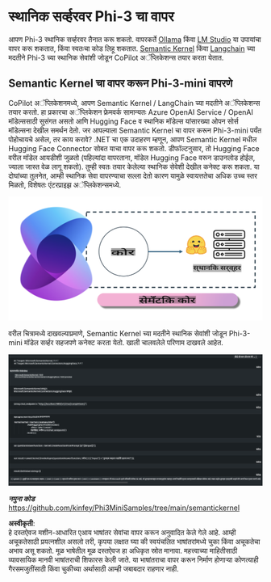 # **स्थानिक सर्व्हरवर Phi-3 चा वापर**

आपण Phi-3 स्थानिक सर्व्हरवर तैनात करू शकतो. वापरकर्ते [Ollama](https://ollama.com) किंवा [LM Studio](https://llamaedge.com) या उपायांचा वापर करू शकतात, किंवा स्वतःचा कोड लिहू शकतात. [Semantic Kernel](https://github.com/microsoft/semantic-kernel?WT.mc_id=aiml-138114-kinfeylo) किंवा [Langchain](https://www.langchain.com/) च्या मदतीने Phi-3 च्या स्थानिक सेवांशी जोडून CoPilot अॅप्लिकेशन्स तयार करता येतात.

## **Semantic Kernel चा वापर करून Phi-3-mini वापरणे**

CoPilot अॅप्लिकेशनमध्ये, आपण Semantic Kernel / LangChain च्या मदतीने अॅप्लिकेशन्स तयार करतो. हा प्रकारचा अॅप्लिकेशन फ्रेमवर्क सामान्यतः Azure OpenAI Service / OpenAI मॉडेल्ससाठी सुसंगत असतो आणि Hugging Face व स्थानिक मॉडेल्स यांसारख्या ओपन सोर्स मॉडेल्सना देखील समर्थन देतो. जर आपल्याला Semantic Kernel चा वापर करून Phi-3-mini पर्यंत पोहोचायचे असेल, तर काय करावे? .NET चा एक उदाहरण म्हणून, आपण Semantic Kernel मधील Hugging Face Connector सोबत याचा वापर करू शकतो. डीफॉल्टनुसार, तो Hugging Face वरील मॉडेल आयडीशी जुळतो (पहिल्यांदा वापरताना, मॉडेल Hugging Face वरून डाउनलोड होईल, ज्याला जास्त वेळ लागू शकतो). तुम्ही स्वतः तयार केलेल्या स्थानिक सेवेशी देखील कनेक्ट करू शकता. या दोघांच्या तुलनेत, आम्ही स्थानिक सेवा वापरण्याचा सल्ला देतो कारण यामुळे स्वायत्ततेचा अधिक उच्च स्तर मिळतो, विशेषतः एंटरप्राइझ अॅप्लिकेशन्समध्ये.

![sk](../../../../../translated_images/sk.c244b32f4811c6f0938b9e95b0b2f4b28105bff6495bdc3b24cd42b3e3e89bb9.mr.png)

वरील चित्रामध्ये दाखवल्याप्रमाणे, Semantic Kernel च्या मदतीने स्थानिक सेवांशी जोडून Phi-3-mini मॉडेल सर्व्हर सहजपणे कनेक्ट करता येतो. खाली चालवलेले परिणाम दाखवले आहेत.

![skrun](../../../../../translated_images/skrun.fb7a635a22ae8b7919d6e15c0eb27262526ed69728c5a1d2773a97d4562657c7.mr.png)

***नमुना कोड*** https://github.com/kinfey/Phi3MiniSamples/tree/main/semantickernel

**अस्वीकृती**:  
हे दस्तऐवज मशीन-आधारित एआय भाषांतर सेवांचा वापर करून अनुवादित केले गेले आहे. आम्ही अचूकतेसाठी प्रयत्नशील असलो तरी, कृपया लक्षात घ्या की स्वयंचलित भाषांतरांमध्ये चुका किंवा अचूकतेचा अभाव असू शकतो. मूळ भाषेतील मूळ दस्तऐवज हा अधिकृत स्रोत मानावा. महत्त्वाच्या माहितीसाठी व्यावसायिक मानवी भाषांतराची शिफारस केली जाते. या भाषांतराचा वापर करून निर्माण होणाऱ्या कोणत्याही गैरसमजुतींसाठी किंवा चुकीच्या अर्थासाठी आम्ही जबाबदार राहणार नाही.